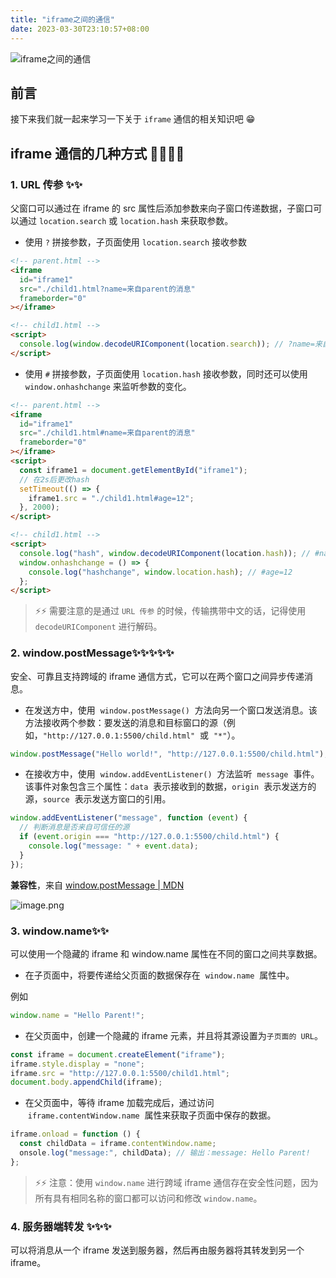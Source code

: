 ```yaml
---
title: "iframe之间的通信"
date: 2023-03-30T23:10:57+08:00
---
```


![iframe之间的通信](https://p1-juejin.byteimg.com/tos-cn-i-k3u1fbpfcp/fc6557ac15db4cbbba7313f307a369db~tplv-k3u1fbpfcp-zoom-crop-mark:1512:1512:1512:851.awebp?)

## 前言

接下来我们就一起来学习一下关于 `iframe` 通信的相关知识吧 😁

## iframe 通信的几种方式 😶‍🌫️😶‍🌫️

### 1. URL 传参 ✨✨

父窗口可以通过在 iframe 的 src 属性后添加参数来向子窗口传递数据，子窗口可以通过 `location.search` 或 `location.hash` 来获取参数。

- 使用 `?` 拼接参数，子页面使用 `location.search` 接收参数

```html
<!-- parent.html -->
<iframe
  id="iframe1"
  src="./child1.html?name=来自parent的消息"
  frameborder="0"
></iframe>

<!-- child1.html -->
<script>
  console.log(window.decodeURIComponent(location.search)); // ?name=来自parent的消息
</script>
```

- 使用 `#` 拼接参数，子页面使用 `location.hash` 接收参数，同时还可以使用 `window.onhashchange` 来监听参数的变化。

```html
<!-- parent.html -->
<iframe
  id="iframe1"
  src="./child1.html#name=来自parent的消息"
  frameborder="0"
></iframe>
<script>
  const iframe1 = document.getElementById("iframe1");
  // 在2s后更改hash
  setTimeout(() => {
    iframe1.src = "./child1.html#age=12";
  }, 2000);
</script>

<!-- child1.html -->
<script>
  console.log("hash", window.decodeURIComponent(location.hash)); // #name=来自parent的消息
  window.onhashchange = () => {
    console.log("hashchange", window.location.hash); // #age=12
  };
</script>
```

> ⚡⚡ 需要注意的是通过 `URL 传参` 的时候，传输携带中文的话，记得使用 `decodeURIComponent` 进行解码。

### 2. window.postMessage✨✨✨✨✨

安全、可靠且支持跨域的 iframe 通信方式，它可以在两个窗口之间异步传递消息。

- 在发送方中，使用  `window.postMessage()`  方法向另一个窗口发送消息。该方法接收两个参数：要发送的消息和目标窗口的源（例如，`"http://127.0.0.1:5500/child.html"`  或  `"*"`）。

```js
window.postMessage("Hello world!", "http://127.0.0.1:5500/child.html");
```

- 在接收方中，使用  `window.addEventListener()`  方法监听  `message`  事件。该事件对象包含三个属性：`data`  表示接收到的数据，`origin`  表示发送方的源，`source`  表示发送方窗口的引用。

```js
window.addEventListener("message", function (event) {
  // 判断消息是否来自可信任的源
  if (event.origin === "http://127.0.0.1:5500/child.html") {
    console.log("message: " + event.data);
  }
});
```

**兼容性**，来自 [window.postMessage | MDN](https://developer.mozilla.org/zh-CN/docs/Web/API/Window/postMessage#%E6%B5%8F%E8%A7%88%E5%99%A8%E5%85%BC%E5%AE%B9%E6%80%A7)

![image.png](https://p1-juejin.byteimg.com/tos-cn-i-k3u1fbpfcp/f49102949b224b579f43b71e7e0f5aba~tplv-k3u1fbpfcp-zoom-in-crop-mark:1512:0:0:0.awebp?)

### 3. window.name✨✨

可以使用一个隐藏的 iframe 和 window.name 属性在不同的窗口之间共享数据。

- 在子页面中，将要传递给父页面的数据保存在  `window.name`  属性中。

例如

```js
window.name = "Hello Parent!";
```

- 在父页面中，创建一个隐藏的 iframe 元素，并且将其源设置为`子页面的 URL`。

```js
const iframe = document.createElement("iframe");
iframe.style.display = "none";
iframe.src = "http://127.0.0.1:5500/child1.html";
document.body.appendChild(iframe);
```

- 在父页面中，等待 iframe 加载完成后，通过访问  `iframe.contentWindow.name`  属性来获取子页面中保存的数据。

```js
iframe.onload = function () {
  const childData = iframe.contentWindow.name;
  onsole.log("message:", childData); // 输出：message: Hello Parent!
};
```

> ⚡⚡ 注意：使用 `window.name` 进行跨域 iframe 通信存在安全性问题，因为所有具有相同名称的窗口都可以访问和修改 `window.name`。

### 4. 服务器端转发 ✨✨✨

可以将消息从一个 iframe 发送到服务器，然后再由服务器将其转发到另一个 iframe。
